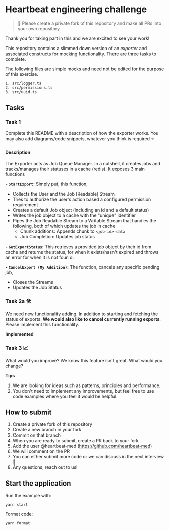 # Heartbeat engineering challenge

> 🚨 Please create a private fork of this repository and make all PRs into your own repository

Thank you for taking part in this and we are excited to see your work!

This repository contains a slimmed down version of an _exporter_ and associated
constructs for mocking functionality. There are three
tasks to complete.

The following files are simple mocks and need not be edited for the purpose
of this exercise.

```
1. src/logger.ts
2. src/permissions.ts
3. src/uuid.ts
```

## Tasks

### Task 1

Complete this README with a description of how the exporter works. You may
also add diagrams/code snippets, whatever you think is required ⭐️

#### Description
The Exporter acts as Job Queue Manager. In a nutshell, it creates jobs and 
tracks/manages their statuses in a cache (redis). It exposes 3 main functions

**- `StartExport`:** Simply put, this function,
- Collects the User and the Job [Readable] Stream
- Tries to authorize the user's action based a configured permission requirement
- Creates a default Job object (including an id and a default status)
- Writes the job object to a cache with the "unique" identifier
- Pipes the Job Readable Stream to a Writable Stream that handles the following, both of which updates the job in cache
    - Chunk additions: Appends chunk to `<job-id>-data`
    - Job Completion: Updates job status 

**- `GetExportStatus`:** This retrieves a provided job object by their id from
cache and returns the status, for when it exists/hasn't expired and throws an error for when it is not foun d.
  
**- `CancelExport (My Addition)`:** The function, cancels any specific pending job,
- Closes the Streams
- Updates the Job Status


### Task 2a 🛠

We need new functionality adding. In addition to starting and fetching the
status of exports. **We would also like to cancel currently running exports**. Please implement
this functionality.

**Implemented**

### Task 3 📈

What would you improve? We know this feature isn't great. What would you change?

**Tips**

1. We are looking for ideas such as patterns, principles and performance.
2. You don't need to implement any improvements, but feel free to use code
   examples where you feel it would be helpful.

## How to submit

1. Create a private fork of this repository
2. Create a new branch in your fork
3. Commit on that branch
4. When you are ready to submit, create a PR back to your fork
5. Add the user @heartbeat-med (https://github.com/heartbeat-med)
6. We will comment on the PR
7. You can either submit more code or we can discuss in the next interview 🤘
8. Any questions, reach out to us!

## Start the application

Run the example with:

```shell
yarn start
```

Format code:

```shell
yarn format
```
